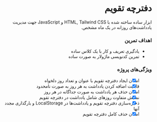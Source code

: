 <div dir="rtl">

# دفترچه تقویم

ابزار ساده ساخته شده با HTML, Tailwind CSS و JavaScript جهت مدیریت یادداشت‌های روزانه در یک ماه مشخص.

### اهداف تمرین

- یادگیری تعریف و کار با یک کلاس ساده
- تمرین کدنویسی ماژولار به صورت ساده

### ویژگی‌های پروژه

- [x] امکان ایجاد دفترچه تقویم با عنوان و تعداد روز دلخواه
- [x] قابلیت اضافه کردن یادداشت به هر روز به صورت نامحدود
- [x] امکان حذف هر یادداشت به صورت جداگانه در هر روز
- [x] نمایش متفاوت روزهای شامل یادداشت در دفترچه تقویم
- [x] ذخیره‌سازی دفترچه تقویم و یادداشت‌ها در LocalStorage و بارگذاری مجدد آنها
- [x] امکان حذف کامل دفترچه تقویم

</div>
